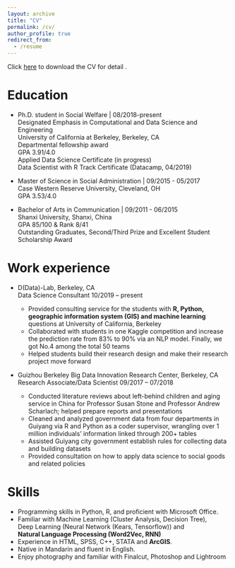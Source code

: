 ```yaml
---
layout: archive
title: "CV"
permalink: /cv/
author_profile: true
redirect_from:
  - /resume
---
```


Click [here](REN_CHENG_CV_DSG.pdf) to download the CV for detail .

Education
======
* Ph.D. student in Social Welfare | 08/2018-present<br>
  Designated Emphasis in Computational and Data Science and Engineering<br>
  University of California at Berkeley, Berkeley, CA <br>
  Departmental fellowship award<br>
  GPA 3.91/4.0<br>
  Applied Data Science Certificate (in progress)<br>
  Data Scientist with R Track Certificate (Datacamp, 04/2019)<br>

* Master of Science in Social Administration | 09/2015 - 05/2017<br>
  Case Western Reserve University, Cleveland, OH <br>
  GPA 3.53/4.0

* Bachelor of Arts in Communication | 09/2011 - 06/2015<br>
  Shanxi University, Shanxi, China <br>
  GPA 85/100 & Rank 8/41<br>
  Outstanding Graduates, Second/Third Prize and Excellent Student Scholarship Award<br>


Work experience
======
* D(Data)-Lab, Berkeley, CA<br>
  Data Science Consultant 10/2019 – present <br>
    * Provided consulting service for the students with **R, Python, geographic information system (GIS) and machine learning** questions at University of California, Berkeley
    * Collaborated with students in one Kaggle competition and increase the prediction rate from 83% to 90% via an NLP model. Finally, we got No.4 among the total 50 teams
    * Helped students build their research design and make their research project move forward

* Guizhou Berkeley Big Data Innovation Research Center, Berkeley, CA <br>
  Research Associate/Data Scientist   09/2017 – 07/2018
    * Conducted literature reviews about left-behind children and aging service in China for Professor Susan Stone and Professor Andrew Scharlach; helped prepare reports and presentations
    * Cleaned and analyzed government data from four departments in Guiyang via R and Python as a coder supervisor, wrangling over 1 million individuals’ information linked through 200+ tables
    * Assisted Guiyang city government establish rules for collecting data and building datasets
    * Provided consultation on how to apply data science to social goods and related policies

  
Skills
======
* Programming skills in Python, R, and proficient with Microsoft Office.
* Familiar with Machine Learning (Cluster Analysis, Decision Tree), <br>
  Deep Learning (Neural Network (Kears, Tensorflow)) and <br>
  **Natural Language Processing (Word2Vec, RNN)**
* Experience in HTML, SPSS, C++, STATA and **ArcGIS**. 
* Native in Mandarin and fluent in English.
* Enjoy photography and familiar with Finalcut, Photoshop and Lightroom 
